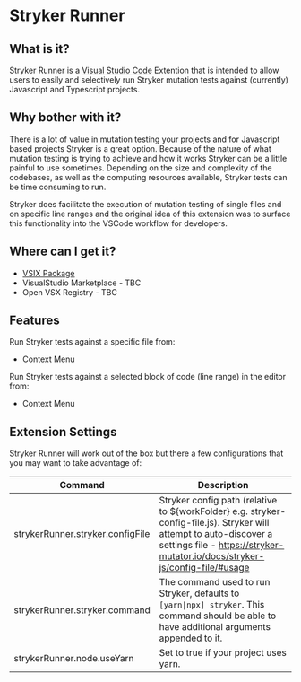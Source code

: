 # Stryker Runner

## What is it?

Stryker Runner is a [Visual Studio Code](https://code.visualstudio.com) Extention that is intended to allow users to easily and selectively run Stryker mutation tests against (currently) Javascript and Typescript projects.

## Why bother with it?

There is a lot of value in mutation testing your projects and for Javascript based projects Stryker is a great option. Because of the nature of what mutation testing is trying to achieve and how it works Stryker can be a little painful to use sometimes. Depending on the size and complexity of the codebases, as well as the computing resources available, Stryker tests can be time consuming to run.

Stryker does facilitate the execution of mutation testing of single files and on specific line ranges and the original idea of this extension was to surface this functionality into the VSCode workflow for developers.

## Where can I get it?

- [VSIX Package](https://github.com/slcp/stryker-runner/releases)
- VisualStudio Marketplace - TBC
- Open VSX Registry - TBC

## Features

Run Stryker tests against a specific file from:

- Context Menu

Run Stryker tests against a selected block of code (line range) in the editor from:

- Context Menu

## Extension Settings

Stryker Runner will work out of the box but there a few configurations that you may want to take advantage of:

| Command                          | Description                                                                                                                                                                                        |
| -------------------------------- | -------------------------------------------------------------------------------------------------------------------------------------------------------------------------------------------------- |
| strykerRunner.stryker.configFile | Stryker config path (relative to ${workFolder} e.g. stryker-config-file.js). Stryker will attempt to auto-discover a settings file - https://stryker-mutator.io/docs/stryker-js/config-file/#usage |
| strykerRunner.stryker.command    | The command used to run Stryker, defaults to `[yarn\|npx] stryker`. This command should be able to have additional arguments appended to it.                                                       |
| strykerRunner.node.useYarn       | Set to true if your project uses yarn.                                                                                                                                                             |
